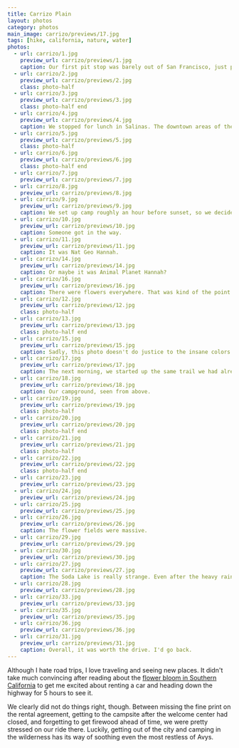 ```yaml
---
title: Carrizo Plain
layout: photos
category: photos
main_image: carrizo/previews/17.jpg
tags: [hike, california, nature, water]
photos:
  - url: carrizo/1.jpg
    preview_url: carrizo/previews/1.jpg
    caption: Our first pit stop was barely out of San Francisco, just past the Devil's Slide tunnels, to see the bunker along Highway 1.
  - url: carrizo/2.jpg
    preview_url: carrizo/previews/2.jpg
    class: photo-half
  - url: carrizo/3.jpg
    preview_url: carrizo/previews/3.jpg
    class: photo-half end
  - url: carrizo/4.jpg
    preview_url: carrizo/previews/4.jpg
    caption: We stopped for lunch in Salinas. The downtown areas of these little western towns seem straight out of a movie, and walking into the antique shops is like traveling back in time. This photo doesn't really tell any of this, so you'll just have to trust me on that one.
  - url: carrizo/5.jpg
    preview_url: carrizo/previews/5.jpg
    class: photo-half
  - url: carrizo/6.jpg
    preview_url: carrizo/previews/6.jpg
    class: photo-half end
  - url: carrizo/7.jpg
    preview_url: carrizo/previews/7.jpg
  - url: carrizo/8.jpg
    preview_url: carrizo/previews/8.jpg
  - url: carrizo/9.jpg
    preview_url: carrizo/previews/9.jpg
    caption: We set up camp roughly an hour before sunset, so we decided to go on a short hike. We quickly learned we know nothing about flowers, as all the returning hikers casually told us we "<i>absolutely</i> had to keep going until we saw the {insert name of flower I had never heard of here} which are fully in bloom this evening"
  - url: carrizo/10.jpg
    preview_url: carrizo/previews/10.jpg
    caption: Someone got in the way.
  - url: carrizo/11.jpg
    preview_url: carrizo/previews/11.jpg
    caption: It was Nat Geo Hannah.
  - url: carrizo/14.jpg
    preview_url: carrizo/previews/14.jpg
    caption: Or maybe it was Animal Planet Hannah?
  - url: carrizo/16.jpg
    preview_url: carrizo/previews/16.jpg
    caption: There were flowers everywhere. That was kind of the point.
  - url: carrizo/12.jpg
    preview_url: carrizo/previews/12.jpg
    class: photo-half
  - url: carrizo/13.jpg
    preview_url: carrizo/previews/13.jpg
    class: photo-half end
  - url: carrizo/15.jpg
    preview_url: carrizo/previews/15.jpg
    caption: Sadly, this photo doesn't do justice to the insane colors of the rolling hills being hit by the setting sun.
  - url: carrizo/17.jpg
    preview_url: carrizo/previews/17.jpg
    caption: The next morning, we started up the same trail we had already hiked. A whole bunch of white flowers like this one had bloomed overnight.
  - url: carrizo/18.jpg
    preview_url: carrizo/previews/18.jpg
    caption: Our campground, seen from above.
  - url: carrizo/19.jpg
    preview_url: carrizo/previews/19.jpg
    class: photo-half
  - url: carrizo/20.jpg
    preview_url: carrizo/previews/20.jpg
    class: photo-half end
  - url: carrizo/21.jpg
    preview_url: carrizo/previews/21.jpg
    class: photo-half
  - url: carrizo/22.jpg
    preview_url: carrizo/previews/22.jpg
    class: photo-half end
  - url: carrizo/23.jpg
    preview_url: carrizo/previews/23.jpg
  - url: carrizo/24.jpg
    preview_url: carrizo/previews/24.jpg
  - url: carrizo/25.jpg
    preview_url: carrizo/previews/25.jpg
  - url: carrizo/26.jpg
    preview_url: carrizo/previews/26.jpg
    caption: The flower fields were massive.
  - url: carrizo/29.jpg
    preview_url: carrizo/previews/29.jpg
  - url: carrizo/30.jpg
    preview_url: carrizo/previews/30.jpg
  - url: carrizo/27.jpg
    preview_url: carrizo/previews/27.jpg
    caption: The Soda Lake is really strange. Even after the heavy rains that led to the bloom, there was a thick crust of salt on top of it. These are the footsteps of crazy people who went way deeper than we dared to.
  - url: carrizo/28.jpg
    preview_url: carrizo/previews/28.jpg
  - url: carrizo/33.jpg
    preview_url: carrizo/previews/33.jpg
  - url: carrizo/35.jpg
    preview_url: carrizo/previews/35.jpg
  - url: carrizo/36.jpg
    preview_url: carrizo/previews/36.jpg
  - url: carrizo/31.jpg
    preview_url: carrizo/previews/31.jpg
    caption: Overall, it was worth the drive. I'd go back.
---
```

Although I hate road trips, I love traveling and seeing new places. It didn't take much convincing after reading about the <a href="https://www.washingtonpost.com/news/capital-weather-gang/wp/2017/04/13/californias-wildflower-superbloom-is-so-prolific-you-can-see-it-from-space/">flower bloom in Southern California</a> to get me excited about renting a car and heading down the highway for 5 hours to see it.

We clearly did not do things right, though. Between missing the fine print on the rental agreement, getting to the campsite after the welcome center had closed, and forgetting to get firewood ahead of time, we were pretty stressed on our ride there. Luckily, getting out of the city and camping in the wilderness has its way of soothing even the most restless of Avys.